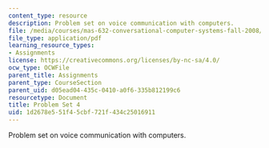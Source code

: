 ```yaml
---
content_type: resource
description: Problem set on voice communication with computers.
file: /media/courses/mas-632-conversational-computer-systems-fall-2008/1d2678e551f45cbf721f434c25016911_ps4.pdf
file_type: application/pdf
learning_resource_types:
- Assignments
license: https://creativecommons.org/licenses/by-nc-sa/4.0/
ocw_type: OCWFile
parent_title: Assignments
parent_type: CourseSection
parent_uid: d05ead04-435c-0410-a0f6-335b812199c6
resourcetype: Document
title: Problem Set 4
uid: 1d2678e5-51f4-5cbf-721f-434c25016911
---
```

Problem set on voice communication with computers.